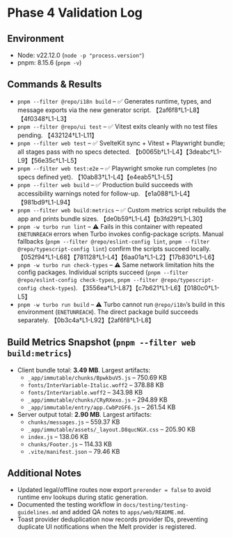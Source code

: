 # Phase 4 Validation Log

## Environment
- Node: v22.12.0 (`node -p "process.version"`)
- pnpm: 8.15.6 (`pnpm -v`)

## Commands & Results
- `pnpm --filter @repo/i18n build` – ✅ Generates runtime, types, and message
  exports via the new generator script. 【2af6f8†L1-L8】【4f0348†L1-L3】
- `pnpm --filter @repo/ui test` – ✅ Vitest exits cleanly with no test files
  pending. 【432124†L1-L11】
- `pnpm --filter web test` – ✅ SvelteKit sync + Vitest + Playwright bundle; all
  stages pass with no specs detected. 【b0065b†L1-L4】【3deabc†L1-L9】【56e35c†L1-L5】
- `pnpm --filter web test:e2e` – ✅ Playwright smoke run completes (no specs
  defined yet). 【10ab83†L1-L4】【e4eab5†L1-L5】
- `pnpm --filter web build` – ✅ Production build succeeds with accessibility
  warnings noted for follow-up. 【e1a088†L1-L4】【981bd9†L1-L94】
- `pnpm --filter web build:metrics` – ✅ Custom metrics script rebuilds the app
  and prints bundle sizes. 【de0b59†L1-L4】【b3fd29†L1-L30】
- `pnpm -w turbo run lint` – ⚠️ Fails in this container with repeated
  `ENETUNREACH` errors when Turbo invokes config-package scripts. Manual fallbacks
  (`pnpm --filter @repo/eslint-config lint`, `pnpm --filter @repo/typescript-config lint`)
  confirm the scripts succeed locally. 【052f94†L1-L68】【781128†L1-L4】【6aa01a†L1-L2】【17b830†L1-L6】
- `pnpm -w turbo run check-types` – ⚠️ Same network limitation hits the config
  packages. Individual scripts succeed (`pnpm --filter @repo/eslint-config check-types`,
  `pnpm --filter @repo/typescript-config check-types`). 【3556ea†L1-L87】【c7b621†L1-L6】【0180c0†L1-L5】
- `pnpm -w turbo run build` – ⚠️ Turbo cannot run `@repo/i18n`’s build in this
  environment (`ENETUNREACH`). The direct package build succeeds separately.
  【0b3c4a†L1-L92】【2af6f8†L1-L8】

## Build Metrics Snapshot (`pnpm --filter web build:metrics`)
- Client bundle total: **3.49 MB**. Largest artifacts:
  - `_app/immutable/chunks/BpwkbuV5.js` – 750.69 KB
  - `fonts/InterVariable-Italic.woff2` – 378.88 KB
  - `fonts/InterVariable.woff2` – 343.98 KB
  - `_app/immutable/chunks/CRyRXexo.js` – 294.89 KB
  - `_app/immutable/entry/app.CwbPzGF6.js` – 261.54 KB
- Server output total: **2.90 MB**. Largest artifacts:
  - `chunks/messages.js` – 559.37 KB
  - `_app/immutable/assets/_layout.D8qucNGX.css` – 205.90 KB
  - `index.js` – 138.06 KB
  - `chunks/Footer.js` – 114.33 KB
  - `.vite/manifest.json` – 79.46 KB

## Additional Notes
- Updated legal/offline routes now export `prerender = false` to avoid runtime
  env lookups during static generation.
- Documented the testing workflow in `docs/testing/testing-guidelines.md` and
  added QA notes to `apps/web/README.md`.
- Toast provider deduplication now records provider IDs, preventing duplicate
  UI notifications when the Melt provider is registered.
